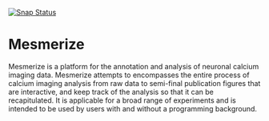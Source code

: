 [![Snap Status](https://build.snapcraft.io/badge/kushalkolar/MESmerize.svg)](https://build.snapcraft.io/user/kushalkolar/MESmerize)

# Mesmerize

Mesmerize is a platform for the annotation and analysis of neuronal calcium imaging data. Mesmerize attempts to encompasses the entire process of calcium imaging analysis from raw data to semi-final publication figures that are interactive, and keep track of the analysis so that it can be recapitulated. It is applicable for a broad range of experiments and is intended to be used by users with and without a programming background.

